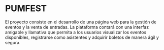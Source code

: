 # PUMFEST
El proyecto consiste en el desarrollo de una página web para la gestión de eventos y la venta de entradas. La plataforma contará con una interfaz amigable y llamativa que permita a los usuarios visualizar los eventos disponibles, registrarse como asistentes y adquirir boletos de manera ágil y segura.
